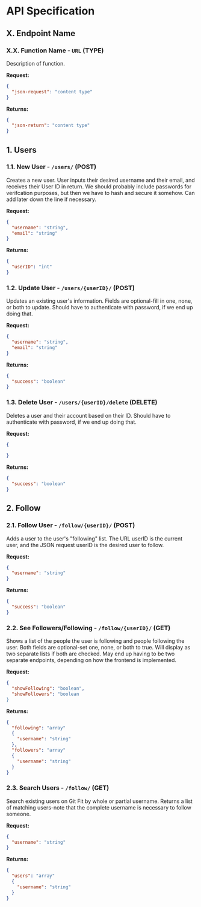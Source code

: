 # API Specification

## X. Endpoint Name

### X.X. Function Name - `URL` (TYPE)

Description of function.

**Request:**

```json
{
  "json-request": "content type"
}
```

**Returns:**

```json
{
  "json-return": "content type"
}
```


## 1. Users

### 1.1. New User - `/users/` (POST)

Creates a new user. User inputs their desired username and their email, and receives their User ID in return. We should probably include passwords for verifcation purposes, but then we have to hash and secure it somehow. Can add later down the line if necessary. 

**Request:**

```json
{
  "username": "string",
  "email": "string"
}
```

**Returns:**

```json
{
  "userID": "int"
}
```

### 1.2. Update User - `/users/{userID}/` (POST)

Updates an existing user's information. Fields are optional-fill in one, none, or both to update. Should have to authenticate with password, if we end up doing that.

**Request:**

```json
{
  "username": "string",
  "email": "string"
}
```

**Returns:**

```json
{
  "success": "boolean"
}
```

### 1.3. Delete User - `/users/{userID}/delete` (DELETE)

Deletes a user and their account based on their ID. Should have to authenticate with password, if we end up doing that.

**Request:**

```json
{
  
}
```

**Returns:**

```json
{
  "success": "boolean"
}
```

## 2. Follow

### 2.1. Follow User - `/follow/{userID}/` (POST)

Adds a user to the user's "following" list. The URL userID is the current user, and the JSON request userID is the desired user to follow.

**Request:**

```json
{
  "username": "string"
}
```

**Returns:**

```json
{
  "success": "boolean"
}
```

### 2.2. See Followers/Following - `/follow/{userID}/` (GET)

Shows a list of the people the user is following and people following the user. Both fields are optional-set one, none, or both to true. Will display as two separate lists if both are checked. May end up having to be two separate endpoints, depending on how the frontend is implemented.

**Request:**

```json
{
  "showFollowing": "boolean",
  "showFollowers": "boolean
}
```

**Returns:**

```json
{
  "following": "array"
  {
    "username": "string"
  },
  "followers": "array"
  {
    "username": "string"
  }
}
```

### 2.3. Search Users - `/follow/` (GET)

Search existing users on Git Fit by whole or partial username. Returns a list of matching users-note that the complete username is necessary to follow someone.

**Request:**

```json
{
  "username": "string"
}
```

**Returns:**

```json
{
  "users": "array"
  {
    "username": "string"
  }
}
```
